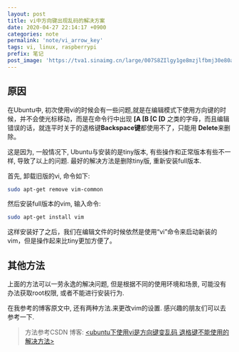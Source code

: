 ```yaml
---
layout: post
title: vi中方向键出现乱码的解决方案
date: 2020-04-27 22:14:17 +0900
categories: note
permalink: 'note/vi_arrow_key'
tags: vi, linux, raspberrypi
prefix: 笔记
post_image: 'https://tva1.sinaimg.cn/large/007S8ZIlgy1ge8mzjlfbmj30e80atdg5.jpg'
---
```


## 原因
在Ubuntu中, 初次使用vi的时候会有一些问题,就是在编辑模式下使用方向键的时候，并不会使光标移动，而是在命令行中出现 **[A [B [C [D** 之类的字母，而且编辑错误的话，就连平时关于的退格键**Backspace键**都使用不了，只能用 **Delete**来删除。

这是因为, 一般情况下, Ubuntu与安装的是tiny版本, 有些操作和正常版本有些不一样, 导致了以上的问题. 最好的解决方法是删除tiny版, 重新安装full版本.

首先, 卸载旧版的vi, 命令如下:
```bash
sudo apt-get remove vim-common
```
然后安装full版本的vim, 输入命令:
```bash
sudo apt-get install vim
```
这样安装好了之后，我们在编辑文件的时候依然是使用“vi”命令来启动新装的vim，但是操作起来比tiny更加方便了。

## 其他方法
上面的方法可以一劳永逸的解决问题, 但是根据不同的使用环境和场景, 可能没有办法获取root权限, 或者不能进行安装行为.

在我参考的博客原文中, 还有两种方法.来更改vim的设置. 感兴趣的朋友们可以去参考一下.


> 方法参考CSDN 博客: [<ubuntu下使用vi是方向键变乱码 退格键不能使用的解决方法>](https://blog.csdn.net/AI_Net/article/details/7710324)